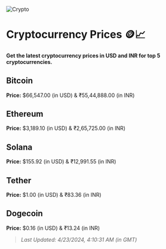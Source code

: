 
![Crypto](https://www.techguide.com.au/wp-content/uploads/2020/11/crypto3.jpeg)

# Cryptocurrency Prices 🪙📈

#### Get the latest cryptocurrency prices in USD and INR for top 5 cryptocurrencies.

## Bitcoin

**Price:** $66,547.00 (in USD) & ₹55,44,888.00 (in INR)

## Ethereum

**Price:** $3,189.10 (in USD) & ₹2,65,725.00 (in INR)

## Solana

**Price:** $155.92 (in USD) & ₹12,991.55 (in INR)

## Tether

**Price:** $1.00 (in USD) & ₹83.36 (in INR)

## Dogecoin

**Price:** $0.16 (in USD) & ₹13.24 (in INR)

> _Last Updated: 4/23/2024, 4:10:31 AM (in GMT)_
